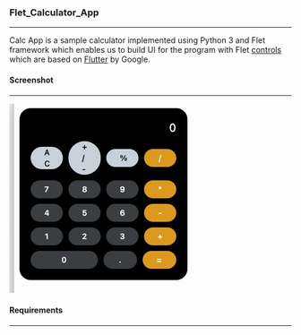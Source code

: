 ### Flet_Calculator_App

********
Calc App is a sample calculator implemented using Python 3 and Flet framework which enables us to build UI for the program with Flet [controls](https://flet.dev/docs/controls) which are based on [Flutter](https://flutter.dev/) by Google. 

#### Screenshot
*******
![Screenshot](screenshot.jpg)


#### Requirements
*******
